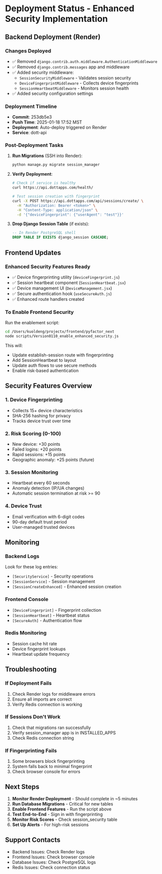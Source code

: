 # Deployment Status - Enhanced Security Implementation

## Backend Deployment (Render)

### Changes Deployed
- ✅ Removed `django.contrib.auth.middleware.AuthenticationMiddleware` 
- ✅ Removed `django.contrib.messages` app and middleware
- ✅ Added security middleware:
  - `SessionSecurityMiddleware` - Validates session security
  - `DeviceFingerprintMiddleware` - Collects device fingerprints
  - `SessionHeartbeatMiddleware` - Monitors session health
- ✅ Added security configuration settings

### Deployment Timeline
- **Commit**: 253db5e3
- **Push Time**: 2025-01-18 17:52 MST
- **Deployment**: Auto-deploy triggered on Render
- **Service**: dott-api

### Post-Deployment Tasks
1. **Run Migrations** (SSH into Render):
   ```bash
   python manage.py migrate session_manager
   ```

2. **Verify Deployment**:
   ```bash
   # Check if service is healthy
   curl https://api.dottapps.com/health/
   
   # Test session creation with fingerprint
   curl -X POST https://api.dottapps.com/api/sessions/create/ \
     -H "Authorization: Bearer <token>" \
     -H "Content-Type: application/json" \
     -d '{"deviceFingerprint": {"userAgent": "test"}}'
   ```

3. **Drop Django Session Table** (if exists):
   ```sql
   -- In Render PostgreSQL shell
   DROP TABLE IF EXISTS django_session CASCADE;
   ```

## Frontend Updates

### Enhanced Security Features Ready
- ✅ Device fingerprinting utility (`deviceFingerprint.js`)
- ✅ Session heartbeat component (`SessionHeartbeat.jsx`)
- ✅ Device management UI (`DeviceManagement.jsx`)
- ✅ Secure authentication hook (`useSecureAuth.js`)
- ✅ Enhanced route handlers created

### To Enable Frontend Security
Run the enablement script:
```bash
cd /Users/kuoldeng/projectx/frontend/pyfactor_next
node scripts/Version0110_enable_enhanced_security.js
```

This will:
- Update establish-session route with fingerprinting
- Add SessionHeartbeat to layout
- Update auth flows to use secure methods
- Enable risk-based authentication

## Security Features Overview

### 1. Device Fingerprinting
- Collects 15+ device characteristics
- SHA-256 hashing for privacy
- Tracks device trust over time

### 2. Risk Scoring (0-100)
- New device: +30 points
- Failed logins: +20 points
- Rapid sessions: +15 points
- Geographic anomaly: +25 points (future)

### 3. Session Monitoring
- Heartbeat every 60 seconds
- Anomaly detection (IP/UA changes)
- Automatic session termination at risk >= 90

### 4. Device Trust
- Email verification with 6-digit codes
- 90-day default trust period
- User-managed trusted devices

## Monitoring

### Backend Logs
Look for these log entries:
- `[SecurityService]` - Security operations
- `[SessionService]` - Session management
- `[SessionCreateEnhanced]` - Enhanced session creation

### Frontend Console
- `[DeviceFingerprint]` - Fingerprint collection
- `[SessionHeartbeat]` - Heartbeat status
- `[SecureAuth]` - Authentication flow

### Redis Monitoring
- Session cache hit rate
- Device fingerprint lookups
- Heartbeat update frequency

## Troubleshooting

### If Deployment Fails
1. Check Render logs for middleware errors
2. Ensure all imports are correct
3. Verify Redis connection is working

### If Sessions Don't Work
1. Check that migrations ran successfully
2. Verify session_manager app is in INSTALLED_APPS
3. Check Redis connection string

### If Fingerprinting Fails
1. Some browsers block fingerprinting
2. System falls back to minimal fingerprint
3. Check browser console for errors

## Next Steps

1. **Monitor Render Deployment** - Should complete in ~5 minutes
2. **Run Database Migrations** - Critical for new tables
3. **Enable Frontend Features** - Run the script above
4. **Test End-to-End** - Sign in with fingerprinting
5. **Monitor Risk Scores** - Check session_security table
6. **Set Up Alerts** - For high-risk sessions

## Support Contacts
- Backend Issues: Check Render logs
- Frontend Issues: Check browser console
- Database Issues: Check PostgreSQL logs
- Redis Issues: Check connection status